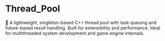 # Thread_Pool
 🧵 A lightweight, singleton-based C++ thread pool with task queuing and future-based result handling. Built for extensibility and performance. Ideal for multithreaded system development and game engine internals.
